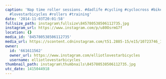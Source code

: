 ```yaml
---
caption: 'Nap time roller sessions. #dadlife #cycling #cyclocross #bikechi #lovestarbicyclebags
  #lovestarbicycles #rollers #training'
date: '2014-11-03T20:01:58'
fullsize_path: instagram\fullsize\845780538506112735.jpg
instagram_url: https://www.instagram.com/p/u80OsrmG7f
location: {}
media_id: '845780538506112735'
media_url: https://scontent.cdninstagram.com/t51.2885-15/e15/10723746_1519485121625375_1817243341_n.jpg?ig_cache_key=ODQ1NzgwNTM4NTA2MTEyNzM1.2
owner:
  id: '661611562'
  owner_url: https://www.instagram.com/elliotlovestarbicycles
  username: elliotlovestarbicycles
thumbnail_path: instagram\thumbnails\845780538506112735.jpg
utc_date: 1415044918
---
```


